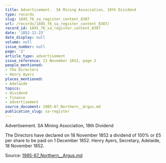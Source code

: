 ```yaml
---
title: Advertisement.  SA Mining Association, 18th Dividend
type: records
slug: 1845_76_sa_register_content_8307
url: /records/1845_76_sa_register_content_8307/
record_id: 1845_76_sa_register_content_8307
date: '1852-11-23'
date_display: null
volume: null
issue_number: null
page: '2'
article_type: advertisement
issue_reference: 23 November 1852, page 2
people_mentioned:
- The Directors
- Henry Ayers
places_mentioned:
- Adelaide
topics:
- dividend
- finance
- advertisement
source_document: 1985-87_Northern__Argus.md
publication_slug: sa-register
---
```


Advertisement.  SA Mining Association, 18th Dividend

The Directors have declared on 18 November 1852 a dividend of 100% or £5 per share to be paid on 1 December 1852.  Henry Ayers, Secretary, Adelaide, 18 November 1852.

Source: [1985-87_Northern__Argus.md](/downloads/markdown/1985-87_Northern__Argus.md)
